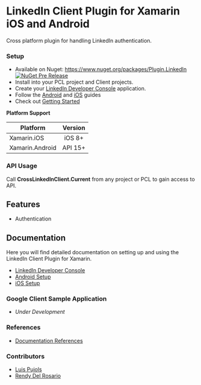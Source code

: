 # LinkedIn Client Plugin for Xamarin iOS and Android

Cross platform plugin for handling LinkedIn authentication.

### Setup
* Available on Nuget: https://www.nuget.org/packages/Plugin.LinkedIn
[![NuGet Pre Release](https://img.shields.io/nuget/vpre/Plugin.LinkedIn.svg?label=NuGet)](https://www.nuget.org/packages/Plugin.LinkedIn)
* Install into your PCL project and Client projects.
* Create your [LinkedIn Developer Console](LinkedInClient/docs/LinkedInDeveloperConsoleSetup.md) application.
* Follow the [Android](LinkedInClient/docs/AndroidSetup.md) and [iOS](LinkedInClient/docs/iOSSetup.md) guides
* Check out [Getting Started](LinkedInClient/docs/GettingStarted.md)

**Platform Support**

|Platform|Version|
| ------------------- | :------------------: |
|Xamarin.iOS|iOS 8+|
|Xamarin.Android|API 15+|

### API Usage

Call **CrossLinkedInClient.Current** from any project or PCL to gain access to API.

## Features

- Authentication

## Documentation

Here you will find detailed documentation on setting up and using the LinkedIn Client Plugin for Xamarin.

* [LinkedIn Developer Console](LinkedInClient/docs/LinkedInDeveloperConsoleSetup.md)
* [Android Setup](LinkedInClient/docs/AndroidSetup.md)
* [iOS Setup](LinkedInClient/docs/iOSSetup.md)

### Google Client Sample Application
* *Under Development*

### References
* [Documentation References](LinkedInClient/docs/References.md)

### Contributors

* [Luis Pujols](https://github.com/pujolsluis)
* [Rendy Del Rosario](https://github.com/rdelrosario)